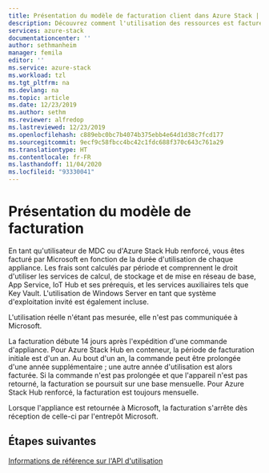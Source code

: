 ```yaml
---
title: Présentation du modèle de facturation client dans Azure Stack | Microsoft Docs
description: Découvrez comment l'utilisation des ressources est facturée aux utilisateurs d'Azure Stack.
services: azure-stack
documentationcenter: ''
author: sethmanheim
manager: femila
editor: ''
ms.service: azure-stack
ms.workload: tzl
ms.tgt_pltfrm: na
ms.devlang: na
ms.topic: article
ms.date: 12/23/2019
ms.author: sethm
ms.reviewer: alfredop
ms.lastreviewed: 12/23/2019
ms.openlocfilehash: c889ebc0bc7b4074b375ebb4e64d1d38c7fcd177
ms.sourcegitcommit: 9ecf9c58fbcc4bc42c1fdc688f370c643c761a29
ms.translationtype: HT
ms.contentlocale: fr-FR
ms.lasthandoff: 11/04/2020
ms.locfileid: "93330041"
---
```

# <a name="billing-model-overview"></a>Présentation du modèle de facturation

En tant qu'utilisateur de MDC ou d'Azure Stack Hub renforcé, vous êtes facturé par Microsoft en fonction de la durée d'utilisation de chaque appliance. Les frais sont calculés par période et comprennent le droit d'utiliser les services de calcul, de stockage et de mise en réseau de base, App Service, IoT Hub et ses prérequis, et les services auxiliaires tels que Key Vault. L'utilisation de Windows Server en tant que système d'exploitation invité est également incluse.

L'utilisation réelle n'étant pas mesurée, elle n'est pas communiquée à Microsoft.

La facturation débute 14 jours après l'expédition d'une commande d'appliance. Pour Azure Stack Hub en conteneur, la période de facturation initiale est d'un an. Au bout d'un an, la commande peut être prolongée d'une année supplémentaire ; une autre année d'utilisation est alors facturée. Si la commande n'est pas prolongée et que l'appareil n'est pas retourné, la facturation se poursuit sur une base mensuelle. Pour Azure Stack Hub renforcé, la facturation est toujours mensuelle.

Lorsque l'appliance est retournée à Microsoft, la facturation s'arrête dès réception de celle-ci par l'entrepôt Microsoft.

## <a name="next-steps"></a>Étapes suivantes

[Informations de référence sur l'API d'utilisation](analyze-usage-tzl.md)
